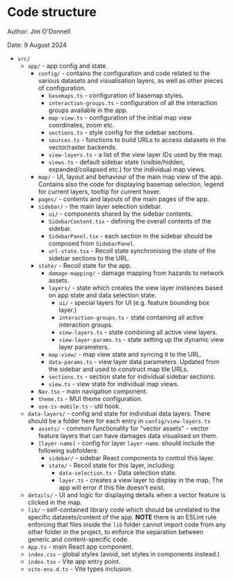 # Code structure

Author: Jim O'Donnell

Date: 9 August 2024

- `src/`
  - `app/` - app config and state.
    - `config/` - contains the configuration and code related to the various
      datasets and visualisation layers, as well as other pieces of configuration.
      - `basemaps.ts` - configuration of basemap styles.
      - `interaction-groups.ts` - configuration of all the interaction groups
        available in the app.
      - `map-view.ts` - configuration of the initial map view coordinates, zoom
        etc.
      - `sections.ts` - style config for the sidebar sections.
      - `sources.ts` - functions to build URLs to access datasets in the
        vector/raster backends.
      - `view-layers.ts` - a list of the view layer IDs used by the map.
      - `views.ts` - default sidebar state (visible/hidden, expanded/collapsed etc.) for the individual map views.
    - `map/` - UI, layout and behaviour of the main map view of the app. Contains
      also the code for displaying basemap selection, legend for current layers,
      tooltip for current hover.
    - `pages/` - contents and layouts of the main pages of the app.
    - `sidebar/` - the main layer selection sidebar.
      - `ui/` - components shared by the sidebar contents.
      - `SidebarContent.tsx` - defining the overall contents of the sidebar.
      - `SidebarPanel.tsx` - each section in the sidebar should be composed from `SidebarPanel`.
      - `url-state.tsx` - Recoil state synchronising the state of the sidebar
        sections to the URL.
    - `state/` - Recoil state for the app.
      - `damage-mapping/` - damage mapping from hazards to network assets.
      - `layers/` - state which creates the view layer instances based on app
        state and data selection state.
        - `ui/` - special layers for UI (e.g. feature bounding box layer.)
        - `interaction-groups.ts` - state containing all active interaction groups.
        - `view-layers.ts` - state combining all active view layers.
        - `view-layer-params.ts` - state setting up the dynamic view layer
          parameters.
      - `map-view/` - map view state and syncing it to the URL.
      - `data-params.ts` - view layer data parameters. Updated from the sidebar and used to construct map tile URLs.
      - `sections.ts` - section state for individual sidebar sections.
      - `view.ts` - view state for individual map views.
    - `Nav.tsx` - main navigation component.
    - `theme.ts` - MUI theme configuration.
    - `use-is-mobile.ts` - util hook.
  - `data-layers/` - config and state for individual data layers. There should be a folder here for each entry in `config/view-layers.ts`
    - `assets/` - common functionality for "vector assets" - vector feature layers that can have damages data visualised on them.
    - `[layer-name]` - config for layer `layer-name`. should include the following subfolders:
      - `sidebar/` - sidebar React components to control this layer.
      - `state/` - Recoil state for this layer, including:
        - `data-selection.ts` - Data selection state.
        - `layer.ts` - creates a view layer to display in the map. The app will error if this file doesn't exist.
  - `details/` - UI and logic for displaying details when a vector feature is clicked in the map.
  - `lib/` - self-contained library code which should be unrelated to the specific
    datasets/content of the app. **NOTE** there is an ESLint rule enforcing that
    files inside the `lib` folder cannot import code from any other folder in
    the project, to enforce the separation between generic and content-specific
    code.
  - `App.ts` - main React app component.
  - `index.css` - global styles (avoid, set styles in components instead.)
  - `index.tsx` - Vite app entry point.
  - `vite-env.d.ts` - Vite types inclusion.
